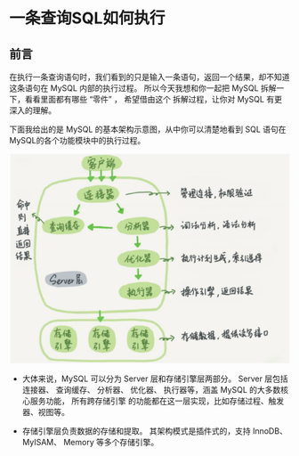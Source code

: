 # 一条查询SQL如何执行
## 前言
在执行一条查询语句时，我们看到的只是输入一条语句，返回一个结果，却不知道这条语句在 MySQL 内部的执行过程。
所以今天我想和你一起把 MySQL 拆解一下，看看里面都有哪些 “零件” ， 希望借由这个 拆解过程，让你对 MySQL 有更深入的理解。


下面我给出的是 MySQL 的基本架构示意图，从中你可以清楚地看到 SQL 语句在 MySQL的各个功能模块中的执行过程。

![img.png](img/mysql.png)


- 大体来说，MySQL 可以分为 Server 层和存储引擎层两部分。
Server 层包括连接器、 查询缓存、 分析器、 优化器、 执行器等，涵盖 MySQL 的大多数核 心服务功能，
所有跨存储引擎 的功能都在这一层实现，比如存储过程、触发器、视图等。

- 存储引擎层负责数据的存储和提取。 其架构模式是插件式的，支持 InnoDB、 MyISAM、 Memory 等多个存储引擎。